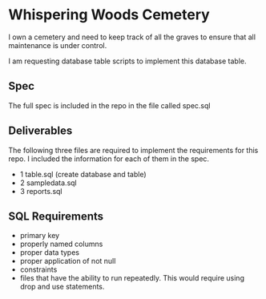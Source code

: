 # Whispering Woods Cemetery 
I own a cemetery and need to keep track of all the graves to ensure that all maintenance is under control.

I am requesting database table scripts to implement this database table.

## Spec
The full spec is included in the repo in the file called spec.sql

## Deliverables 
The following three files are required to implement the requirements for this repo. I included the information for each of them in the spec. 
* 1 table.sql (create database and table)
* 2 sampledata.sql
* 3 reports.sql

## SQL Requirements
* primary key
* properly named columns
* proper data types
* proper application of not null
* constraints
* files that have the ability to run repeatedly. This would require using drop and use statements.